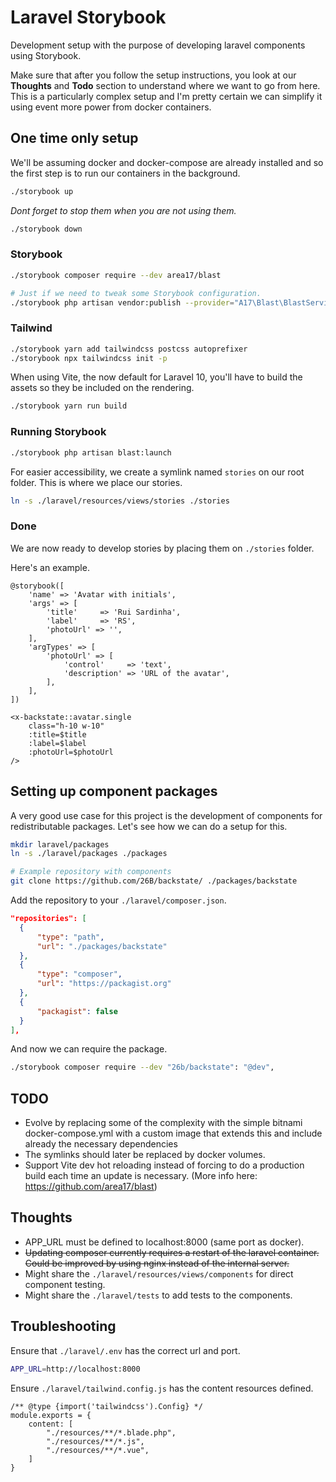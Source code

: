 # Laravel Storybook

Development setup with the purpose of developing laravel components using Storybook.

Make sure that after you follow the setup instructions, you look at our **Thoughts** and **Todo** section to understand where we want to go from here. This is a particularly complex setup and I'm pretty certain we can simplify it using event more power from docker containers.

## One time only setup

We'll be assuming docker and docker-compose are already installed and so the first step is to run our containers in the background.

```bash
./storybook up
```
*Dont forget to stop them when you are not using them.*

```bash
./storybook down
```


### Storybook

```bash
./storybook composer require --dev area17/blast

# Just if we need to tweak some Storybook configuration.
./storybook php artisan vendor:publish --provider="A17\Blast\BlastServiceProvider" --tag="blast-config"
```

### Tailwind

```bash
./storybook yarn add tailwindcss postcss autoprefixer
./storybook npx tailwindcss init -p
```

When using Vite, the now default for Laravel 10, you'll have to build the assets so they be included on the rendering.

```bash
./storybook yarn run build
```

### Running Storybook

```bash
./storybook php artisan blast:launch
```

For easier accessibility, we create a symlink named `stories` on our root folder. This is where we place our stories.

```bash
ln -s ./laravel/resources/views/stories ./stories
```

### Done

We are now ready to develop stories by placing them on `./stories` folder.

Here's an example.

```
@storybook([
    'name' => 'Avatar with initials',
    'args' => [
        'title'     => 'Rui Sardinha',
        'label'     => 'RS',
        'photoUrl' => '',
    ],
    'argTypes' => [
        'photoUrl' => [
            'control'     => 'text',
            'description' => 'URL of the avatar',
        ],
    ],
])

<x-backstate::avatar.single
    class="h-10 w-10"
    :title=$title
    :label=$label
    :photoUrl=$photoUrl
/>
```


## Setting up component packages

A very good use case for this project is the development of components for redistributable packages. Let's see how we can do a setup for this.

```bash
mkdir laravel/packages
ln -s ./laravel/packages ./packages

# Example repository with components
git clone https://github.com/26B/backstate/ ./packages/backstate
```

Add the repository to your `./laravel/composer.json`.

```json
"repositories": [
  {
      "type": "path",
      "url": "./packages/backstate"
  },
  {
      "type": "composer",
      "url": "https://packagist.org"
  },
  {
      "packagist": false
  }
],
```

And now we can require the package.

```bash
./storybook composer require --dev "26b/backstate": "@dev",
```



## TODO

- Evolve by replacing some of the complexity with the simple bitnami docker-compose.yml with a custom image that extends this and include already the necessary dependencies
- The symlinks should later be replaced by docker volumes.
- Support Vite dev hot reloading instead of forcing to do a production build each time an update is necessary. (More info here: https://github.com/area17/blast)


## Thoughts

- APP_URL must be defined to localhost:8000 (same port as docker).
- ~~Updating composer currently requires a restart of the laravel container. Could be improved by using nginx instead of the internal server.~~
- Might share the `./laravel/resources/views/components` for direct component testing.
- Might share the `./laravel/tests` to add tests to the components.


## Troubleshooting

Ensure that `./laravel/.env` has the correct url and port.

```bash
APP_URL=http://localhost:8000
```

Ensure `./laravel/tailwind.config.js` has the content resources defined.

```
/** @type {import('tailwindcss').Config} */
module.exports = {
    content: [
        "./resources/**/*.blade.php",
        "./resources/**/*.js",
        "./resources/**/*.vue",
    ]
}
```
